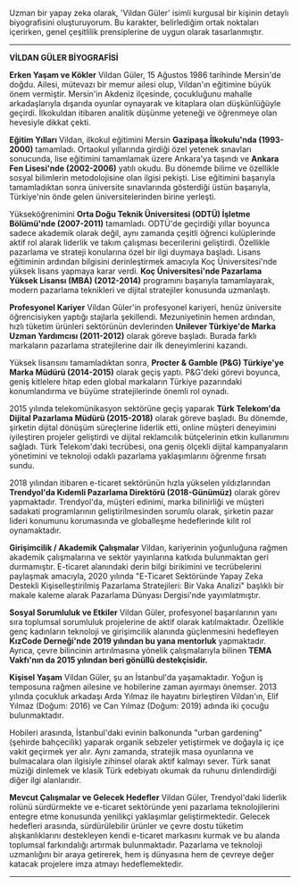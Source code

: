 Uzman bir yapay zeka olarak, 'Vildan Güler' isimli kurgusal bir kişinin detaylı biyografisini oluşturuyorum. Bu karakter, belirlediğim ortak noktaları içerirken, genel çeşitlilik prensiplerine de uygun olarak tasarlanmıştır.

---

**VİLDAN GÜLER BİYOGRAFİSİ**

**Erken Yaşam ve Kökler**
Vildan Güler, 15 Ağustos 1986 tarihinde Mersin'de doğdu. Ailesi, mütevazı bir memur ailesi olup, Vildan'ın eğitimine büyük önem vermiştir. Mersin'in Akdeniz ilçesinde, çocukluğunu mahalle arkadaşlarıyla dışarıda oyunlar oynayarak ve kitaplara olan düşkünlüğüyle geçirdi. İlkokuldan itibaren analitik düşünme yeteneği ve öğrenmeye olan hevesiyle dikkat çekti.

**Eğitim Yılları**
Vildan, ilkokul eğitimini Mersin **Gazipaşa İlkokulu'nda (1993-2000)** tamamladı. Ortaokul yıllarında girdiği özel yetenek sınavları sonucunda, lise eğitimini tamamlamak üzere Ankara'ya taşındı ve **Ankara Fen Lisesi'nde (2002-2006)** yatılı okudu. Bu dönemde bilime ve özellikle sosyal bilimlerin metodolojisine olan ilgisi pekişti. Lise eğitimini başarıyla tamamladıktan sonra üniversite sınavlarında gösterdiği üstün başarıyla, Türkiye'nin önde gelen üniversitelerinden birine yerleşti.

Yükseköğrenimini **Orta Doğu Teknik Üniversitesi (ODTÜ) İşletme Bölümü'nde (2007-2011)** tamamladı. ODTÜ'de geçirdiği yıllar boyunca sadece akademik olarak değil, aynı zamanda çeşitli öğrenci kulüplerinde aktif rol alarak liderlik ve takım çalışması becerilerini geliştirdi. Özellikle pazarlama ve strateji konularına özel bir ilgi duymaya başladı. Lisans eğitiminin ardından bilgisini derinleştirmek amacıyla Koç Üniversitesi'nde yüksek lisans yapmaya karar verdi. **Koç Üniversitesi'nde Pazarlama Yüksek Lisansı (MBA) (2012-2014)** programını başarıyla tamamlayarak, modern pazarlama teknikleri ve dijital stratejiler konusunda uzmanlaştı.

**Profesyonel Kariyer**
Vildan Güler'in profesyonel kariyeri, henüz üniversite öğrencisiyken yaptığı stajlarla şekillendi. Mezuniyetinin hemen ardından, hızlı tüketim ürünleri sektörünün devlerinden **Unilever Türkiye'de Marka Uzman Yardımcısı (2011-2012)** olarak göreve başladı. Burada farklı markaların pazarlama stratejilerine dair ilk deneyimlerini kazandı.

Yüksek lisansını tamamladıktan sonra, **Procter & Gamble (P&G) Türkiye'ye Marka Müdürü (2014-2015)** olarak geçiş yaptı. P&G'deki görevi boyunca, geniş kitlelere hitap eden global markaların Türkiye pazarındaki konumlandırma ve büyüme stratejilerinde önemli rol oynadı.

2015 yılında telekomünikasyon sektörüne geçiş yaparak **Türk Telekom'da Dijital Pazarlama Müdürü (2015-2018)** olarak göreve başladı. Bu dönemde, şirketin dijital dönüşüm süreçlerine liderlik etti, online müşteri deneyimini iyileştiren projeler geliştirdi ve dijital reklamcılık bütçelerinin etkin kullanımını sağladı. Türk Telekom'daki tecrübesi, ona geniş ölçekli dijital kampanyaların yönetimini ve teknoloji odaklı pazarlama yaklaşımlarını öğrenme fırsatı sundu.

2018 yılından itibaren e-ticaret sektörünün hızla yükselen yıldızlarından **Trendyol'da Kıdemli Pazarlama Direktörü (2018-Günümüz)** olarak görev yapmaktadır. Trendyol'da, müşteri edinimi, marka bilinirliği ve müşteri sadakati programlarının geliştirilmesinden sorumlu olarak, şirketin pazar lideri konumunu korumasında ve globalleşme hedeflerinde kilit rol oynamaktadır.

**Girişimcilik / Akademik Çalışmalar**
Vildan, kariyerinin yoğunluğuna rağmen akademik çalışmalarına ve sektör yayınlarına katkıda bulunmaktan geri durmamıştır. E-ticaret alanındaki derin bilgi birikimini ve tecrübelerini paylaşmak amacıyla, 2020 yılında "E-Ticaret Sektöründe Yapay Zeka Destekli Kişiselleştirilmiş Pazarlama Stratejileri: Bir Vaka Analizi" başlıklı bir makale kaleme alarak Pazarlama Dünyası Dergisi'nde yayımlatmıştır.

**Sosyal Sorumluluk ve Etkiler**
Vildan Güler, profesyonel başarılarının yanı sıra toplumsal sorumluluk projelerine de aktif olarak katılmaktadır. Özellikle genç kadınların teknoloji ve girişimcilik alanında güçlenmesini hedefleyen **KızCode Derneği'nde 2019 yılından bu yana mentorluk** yapmaktadır. Ayrıca, çevre bilincinin artırılmasına yönelik çalışmalarıyla bilinen **TEMA Vakfı'nın da 2015 yılından beri gönüllü destekçisidir.**

**Kişisel Yaşam**
Vildan Güler, şu an İstanbul'da yaşamaktadır. Yoğun iş temposuna rağmen ailesine ve hobilerine zaman ayırmayı önemser. 2013 yılında çocukluk arkadaşı Arda Yılmaz ile hayatını birleştiren Vildan'ın, Elif Yılmaz (Doğum: 2016) ve Can Yılmaz (Doğum: 2019) adında iki çocuğu bulunmaktadır.

Hobileri arasında, İstanbul'daki evinin balkonunda "urban gardening" (şehirde bahçecilik) yaparak organik sebzeler yetiştirmek ve doğayla iç içe vakit geçirmek yer alır. Aynı zamanda, stratejik masa oyunlarına ve bulmacalara olan ilgisiyle zihinsel olarak aktif kalmayı sever. Türk sanat müziği dinlemek ve klasik Türk edebiyatı okumak da ruhunu dinlendirdiği diğer ilgi alanlarıdır.

**Mevcut Çalışmalar ve Gelecek Hedefler**
Vildan Güler, Trendyol'daki liderlik rolünü sürdürmekte ve e-ticaret sektöründe yeni pazarlama teknolojilerini entegre etme konusunda yenilikçi yaklaşımlar geliştirmektedir. Gelecek hedefleri arasında, sürdürülebilir ürünler ve çevre dostu tüketim alışkanlıklarını destekleyen kendi e-ticaret markasını kurmak ve bu alanda toplumsal farkındalığı artırmak bulunmaktadır. Pazarlama ve teknoloji uzmanlığını bir araya getirerek, hem iş dünyasına hem de çevreye değer katacak projelere imza atmayı hedeflemektedir.

---